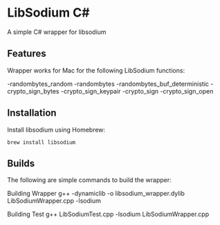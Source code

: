 
# LibSodium C#

A simple C# wrapper for libsodium

## Features

Wrapper works for Mac for the following LibSodium functions:

-randombytes_random
-randombytes
-randombytes_buf_deterministic
-crypto_sign_bytes
-crypto_sign_keypair
-crypto_sign
-crypto_sign_open

## Installation

Install libsodium using Homebrew:

``` brew install libsodium ```

## Builds

The following are simple commands to build the wrapper:

Building Wrapper
g++ -dynamiclib -o libsodium_wrapper.dylib LibSodiumWrapper.cpp -lsodium

Building Test
g++ LibSodiumTest.cpp -lsodium LibSodiumWrapper.cpp
